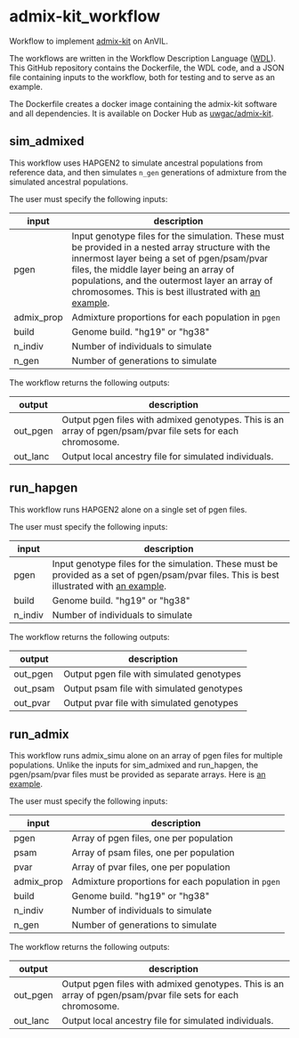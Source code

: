 # admix-kit_workflow

Workflow to implement
[admix-kit](https://kangchenghou.github.io/admix-kit/) on AnVIL.

The workflows are written in the Workflow Description Language ([WDL](https://docs.dockstore.org/en/stable/getting-started/getting-started-with-wdl.html)). This GitHub repository contains the Dockerfile, the WDL code, and a JSON file containing inputs to the workflow, both for testing and to serve as an example.

The Dockerfile creates a docker image containing the admix-kit software and all dependencies. It is available on Docker Hub as
[uwgac/admix-kit](https://hub.docker.com/r/uwgac/admix-kit).


## sim_admixed

This workflow uses HAPGEN2 to simulate ancestral populations from reference data, and then simulates `n_gen` generations of admixture from the simulated ancestral populations.

The user must specify the following inputs:

input | description
--- | ---
pgen | Input genotype files for the simulation. These must be provided in a nested array structure with the innermost layer being a set of pgen/psam/pvar files, the middle layer being an array of populations, and the outermost layer an array of chromosomes. This is best illustrated with [an example](https://github.com/UW-GAC/admix-kit_workflow/blob/main/sim_admixed.json).
admix_prop | Admixture proportions for each population in `pgen`
build | Genome build. "hg19" or "hg38"
n_indiv | Number of individuals to simulate
n_gen | Number of generations to simulate

The workflow returns the following outputs:

output | description
--- | ---
out_pgen | Output pgen files with admixed genotypes. This is an array of pgen/psam/pvar file sets for each chromosome.
out_lanc | Output local ancestry file for simulated individuals.


## run_hapgen

This workflow runs HAPGEN2 alone on a single set of pgen files.

The user must specify the following inputs:

input | description
--- | ---
pgen | Input genotype files for the simulation. These must be provided as a set of pgen/psam/pvar files. This is best illustrated with [an example](https://github.com/UW-GAC/admix-kit_workflow/blob/main/run_hapgen.json).
build | Genome build. "hg19" or "hg38"
n_indiv | Number of individuals to simulate

The workflow returns the following outputs:

output | description
--- | ---
out_pgen | Output pgen file with simulated genotypes
out_psam | Output psam file with simulated genotypes
out_pvar | Output pvar file with simulated genotypes


## run_admix

This workflow runs admix_simu alone on an array of pgen files for multiple populations. Unlike the inputs for sim_admixed and run_hapgen, the pgen/psam/pvar files must be provided as separate arrays. Here is [an example](https://github.com/UW-GAC/admix-kit_workflow/blob/main/run_admix.json).

The user must specify the following inputs:

input | description
--- | ---
pgen | Array of pgen files, one per population
psam | Array of psam files, one per population
pvar | Array of pvar files, one per population
admix_prop | Admixture proportions for each population in `pgen`
build | Genome build. "hg19" or "hg38"
n_indiv | Number of individuals to simulate
n_gen | Number of generations to simulate

The workflow returns the following outputs:

output | description
--- | ---
out_pgen | Output pgen files with admixed genotypes. This is an array of pgen/psam/pvar file sets for each chromosome.
out_lanc | Output local ancestry file for simulated individuals.

